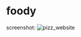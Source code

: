 # foody
screenshot:
![pizz_website](https://github.com/pawardivyas/foody/assets/131606520/0f5c3772-5189-4dca-b057-2780d3ddba49)

